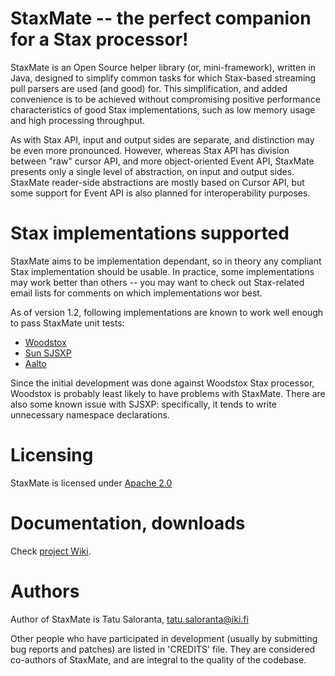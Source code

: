 # StaxMate -- the perfect companion for a Stax processor!

StaxMate is an Open Source helper library (or, mini-framework), written in Java, designed to simplify common tasks for which Stax-based streaming pull parsers are used (and good) for.
This simplification, and added convenience is to be achieved without compromising positive performance characteristics of good Stax implementations, such as low memory usage and high processing throughput.

As with Stax API, input and output sides are separate, and distinction may be even more pronounced.
However, whereas Stax API has division between "raw" cursor API, and more object-oriented Event API, StaxMate presents only a single level of abstraction, on input and output sides.
StaxMate reader-side abstractions are mostly based on Cursor API, but some support for Event API is also planned for interoperability purposes.

# Stax implementations supported

StaxMate aims to be implementation dependant, so in theory any compliant Stax implementation should be usable.
In practice, some implementations may work better than others -- you may want to check out Stax-related email lists for comments on which implementations wor best.

As of version 1.2, following implementations are known to work well enough to pass StaxMate unit tests:

 * [Woodstox](http://woodstox.codehaus.org)
 * [Sun SJSXP](http://sjsxp.dev.java.net)
 * [Aalto](https://github.com/FasterXML/aalto-xml)

Since the initial development was done against Woodstox Stax processor, Woodstox is probably least likely to have problems with StaxMate.
There are also some known issue with SJSXP: specifically, it tends to write unnecessary namespace declarations.

# Licensing

StaxMate is licensed under [Apache 2.0](http://www.apache.org/licenses/LICENSE-2.0)

# Documentation, downloads

Check [project Wiki](../../wiki).

# Authors

Author of StaxMate is Tatu Saloranta, tatu.saloranta@iki.fi

Other people who have participated in development (usually by submitting bug reports and patches) are listed in 'CREDITS' file.
They are considered co-authors of StaxMate, and are integral to the quality of the codebase.
